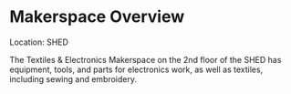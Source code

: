 # Makerspace Overview

Location: SHED

The Textiles & Electronics Makerspace on the 2nd floor of the SHED has equipment, tools, and parts for electronics work, as well as textiles, including sewing and embroidery.
